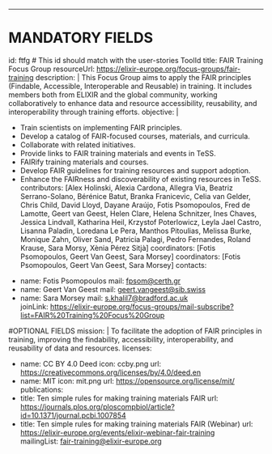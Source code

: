 ---
# MANDATORY FIELDS
id: ftfg # This id should match with the user-stories ToolId
title: FAIR Training Focus Group
resourceUrl: https://elixir-europe.org/focus-groups/fair-training
description: |
  This Focus Group aims to apply the FAIR principles (Findable, Accessible, Interoperable and Reusable) in training. It includes members both from ELIXIR and the global community, working collaboratively to enhance data and resource accessibility, reusability, and interoperability through training efforts.
objective: |
  * Train scientists on implementing FAIR principles.
  * Develop a catalog of FAIR-focused courses, materials, and curricula.
  * Collaborate with related initiatives.
  * Provide links to FAIR training materials and events in TeSS.
  * FAIRify training materials and courses.
  * Develop FAIR guidelines for training resources and support adoption.
  * Enhance the FAIRness and discoverability of existing resources in TeSS.
contributors: [Alex Holinski, Alexia Cardona, Allegra Via, Beatriz Serrano-Solano, Bérénice Batut, Branka Franicevic, Celia van Gelder, Chris Child, David Lloyd, Dayane Araújo, Fotis Psomopoulos, Fred de Lamotte, Geert van Geest, Helen Clare, Helena Schnitzer, Ines Chaves, Jessica Lindvall, Katharina Heil, Krzystof Poterlowicz, Leyla Jael Castro, Lisanna Paladin, Loredana Le Pera, Manthos Pitoulias, Melissa Burke, Monique Zahn, Oliver Sand, Patricia Palagi, Pedro Fernandes, Roland Krause, Sara Morsy, Xènia Pérez Sitjà]
coordinators: [Fotis Psomopoulos, Geert Van Geest, Sara Morsey]
coordinators: [Fotis Psomopoulos, Geert Van Geest, Sara Morsey]
contacts:
  - name: Fotis Psomopoulos
    mail: fpsom@certh.gr
  - name: Geert Van Geest
    mail: geert.vangeest@sib.swiss
  - name: Sara Morsey
    mail: s.khalil7@bradford.ac.uk  
joinLink: https://elixir-europe.org/focus-groups/mail-subscribe?list=FAIR%20Training%20Focus%20Group

#OPTIONAL FIELDS
mission: |
  To facilitate the adoption of FAIR principles in training, improving the findability, accessibility, interoperability, and reusability of data and resources.
licenses:
  - name: CC BY 4.0 Deed
    icon: ccby.png
    url: https://creativecommons.org/licenses/by/4.0/deed.en
  - name: MIT
    icon: mit.png
    url: https://opensource.org/license/mit/
publications:
  - title: Ten simple rules for making training materials FAIR
    url: https://journals.plos.org/ploscompbiol/article?id=10.1371/journal.pcbi.1007854
  - title: Ten simple rules for making training materials FAIR (Webinar)
    url: https://elixir-europe.org/events/elixir-webinar-fair-training    
mailingList: fair-training@elixir-europe.org
